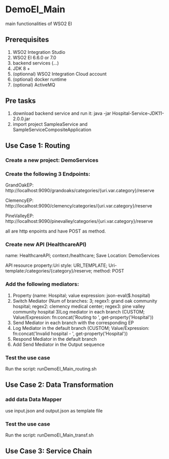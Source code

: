 # DemoEI_Main
main functionalities of WSO2 EI
## Prerequisites
1) WSO2 Integration Studio
2) WSO2 EI 6.6.0 or 7.0
3) backend services (...)
4) JDK 8 +
5) (optionnal) WSO2 Integration Cloud account
6) (optional) docker runtime
7) (optional) ActiveMQ

## Pre tasks
1) download backend service and run it:
  java -jar Hospital-Service-JDK11-2.0.0.jar
2) import project SampleaService and SampleServiceCompositeApplication


## Use Case 1: Routing
### Create a new project: DemoServices
### Create the following 3 Endpoints:
GrandOakEP: http://localhost:9090/grandoaks/categories/{uri.var.category}/reserve

ClemencyEP:  http://localhost:9090/clemency/categories/{uri.var.category}/reserve

PineValleyEP:  http://localhost:9090/pinevalley/categories/{uri.var.category}/reserve

all are http enpoints and have POST as method.

### Create new API (HealthcareAPI)
name: HealthcareAPI; context:/healthcare; Save Location: DemoServices

API resource property:Uri style: URI_TEMPLATE; Uri-template:/categories/{category}/reserve; method: POST

### Add the following mediators:
1) Property (name: Hospital; value expression: json-eval($.hospital)
2) Switch Mediator (Num of branches: 3; regex1: grand oak community hospital; regex2: clemency medical center; regex3: pine valley community hospital
3)Log mediator in each branch (CUSTOM; Value/Expression: fn:concat('Routing to ', get-property('Hospital'))
4) Send Mediator in each branch with the corresponding EP
5) Log Mediator in the default branch (CUSTOM; Value/Expression: fn:concat('Invalid hospital - ', get-property('Hospital'))
6) Respond Mediator in the default branch
7) Add Send Mediator in the Output sequence

### Test the use case
Run the script: runDemoEI_Main_routing.sh

## Use Case 2: Data Transformation
### add data Data Mapper
use input.json and output.json as template file
### Test the use case
Run the script: runDemoEI_Main_transf.sh
## Use Case 3: Service Chain

